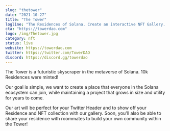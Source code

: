 ```yaml
---
slug: "thetower"
date: "2021-10-27"
title: "The Tower"
logline: "The Residences of Solana. Create an interactive NFT Gallery. Share Residences"
cta: "https://towerdao.com"
logo: /img/Thetower.jpg
category: nft
status: live
website: https://towerdao.com
twitter: https://twitter.com/TowerDAO
discord: https://discord.gg/towerdao
---
```


The Tower is a futuristic skyscraper in the metaverse of Solana. 10k Residences were minted!

Our goal is simple, we want to create a place that everyone in the Solana ecosystem can join,
while maintaining a project that grows in size and utility for years to come.

Our art will be perfect for your Twitter Header and to show off your Residence and NFT collection with our gallery. Soon, 
you'll also be able to share your residence with roommates to build your own community within the Tower!
